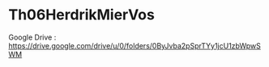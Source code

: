 # Th06HerdrikMierVos
Google Drive : https://drive.google.com/drive/u/0/folders/0ByJvba2pSprTYy1jcU1zbWpwSWM
